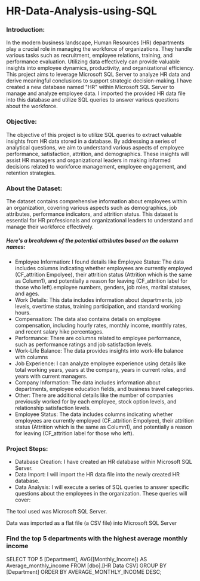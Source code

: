 # HR-Data-Analysis-using-SQL

### Introduction:

In the modern business landscape, Human Resources (HR) departments play a crucial role in managing the workforce of organizations. They handle various tasks such as recruitment, employee relations, training, and performance evaluation. Utilizing data effectively can provide valuable insights into employee dynamics, productivity, and organizational efficiency. This project aims to leverage Microsoft SQL Server to analyze HR data and derive meaningful conclusions to support strategic decision-making.
I have created a new database named "HR" within Microsoft SQL Server to manage and analyze employee data. I imported the provided HR data file into this database and utilize SQL queries to answer various questions about the workforce.

### Objective:

The objective of this project is to utilize SQL queries to extract valuable insights from HR data stored in a database. By addressing a series of analytical questions, we aim to understand various aspects of employee performance, satisfaction, attrition, and demographics. These insights will assist HR managers and organizational leaders in making informed decisions related to workforce management, employee engagement, and retention strategies.

### About the Dataset:

The dataset contains comprehensive information about employees within an organization, covering various aspects such as demographics, job attributes, performance indicators, and attrition status. This dataset is essential for HR professionals and organizational leaders to understand and manage their workforce effectively.

##### Here's a breakdown of the potential attributes based on the column names:

-  Employee Information: I found details like Employee Status: The data includes columns indicating whether employees are currently employed (CF_attrition Empolyee), their attrition status (Attrition which is the same as Column1), and potentially a reason for leaving (CF_attrition label for those who left).employee numbers, genders, job roles, marital statuses, and ages.
-  Work Details: This data includes information about departments, job levels, overtime status, training participation, and standard working hours.
-  Compensation: The data also contains details on employee compensation, including hourly rates, monthly income, monthly rates, and recent salary hike percentages.
-  Performance: There are columns related to employee performance, such as performance ratings and job satisfaction levels.
-  Work-Life Balance: The data provides insights into work-life balance with columns
-  Job Experience: I can analyze employee experience using details like total working years, years at the company, years in current roles, and years with current managers.
-  Company Information: The data includes information about departments, employee education fields, and business travel categories.
-  Other: There are additional details like the number of companies previously worked for by each employee, stock option levels, and relationship satisfaction levels.
- Employee Status: The data includes columns indicating whether employees are currently employed (CF_attrition Empolyee), their attrition status (Attrition which is the same as Column1), and potentially a reason for leaving (CF_attrition label for those who left).

 ###  Project Steps:

 - Database Creation: I have created an HR database within Microsoft SQL Server.
 - Data Import: I will import the HR data file into the newly created HR database.
 - Data Analysis: I will execute a series of SQL queries to answer specific questions about the employees in the organization. These queries will cover:

The tool used was Microsoft SQL Server.

Data was imported as a flat file (a CSV file) into Microsoft SQL Server

### Find the top 5 departments with the highest average monthly income
SELECT TOP 5 [Department], AVG([Monthly_Income]) AS Average_monthly_income
FROM [dbo].[HR Data CSV]
GROUP BY [Department]
ORDER BY AVERAGE_MONTHLY_INCOME DESC;


